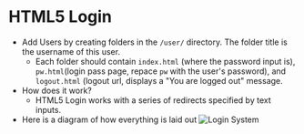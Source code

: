    # HTML5 Login
- Add Users by creating folders in the `/user/` directory. The folder title is the username of this user.
	-	Each folder should contain `index.html` (where the password input is), `pw.html`(login pass page, repace `pw` with the user's password), and `logout.html` (logout url, displays a "You are logged out" message.
- How does it work?
	- HTML5 Login works with a series of redirects specified by text inputs.
- Here is a diagram of how everything is laid out
![Login System](https://gcdn.pbrd.co/images/xkpjCBudn1uR.png?o=1)

